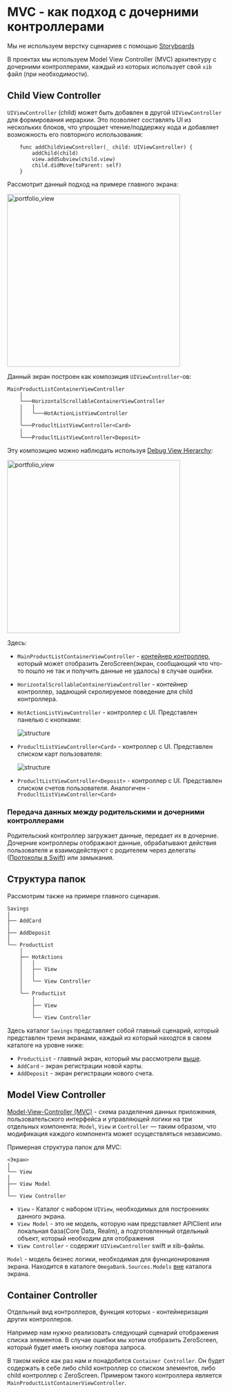 # MVC - как подход с дочерними контроллерами

Мы не используем верстку сценариев с помощью [Storyboards](https://developer.apple.com/library/archive/documentation/ToolsLanguages/Conceptual/Xcode_Overview/DesigningwithStoryboards.html)

В проектах мы используем Model View Controller (MVC) архитектуру с дочерними контроллерами, каждый из которых использует свой `xib` файл (при необходимости).


## Child View Controller

`UIViewController` (child) может быть добавлен в другой `UIViewController` для формирования иерархии. Это позволяет составлять UI из нескольких блоков, что упрощает чтение/поддержку кода и добавляет возможность его повторного использования:

```
    func addChildViewController(_ child: UIViewController) {
        addChild(child)
        view.addSubview(child.view)
        child.didMove(toParent: self)
    }
```

Рассмотрит данный подход на примере главного экрана:

<img width="400" alt="portfolio_view" src="Resources/main.png">

Данный экран построен как композиция `UIViewController`-ов:

```
MainProductListContainerViewController
    │
    └───HorizontalScrollableContainerViewController
    │   │
    │   └───HotActionListViewController
    │
    └───ProducltListViewController<Card>
    │
    └───ProducltListViewController<Deposit>
```        

Эту композицию можно наблюдать используя [Debug View Hierarchy](https://developer.apple.com/library/archive/documentation/DeveloperTools/Conceptual/debugging_with_xcode/chapters/special_debugging_workflows.html#//apple_ref/doc/uid/TP40015022-CH9-SW2):

<img width="400" alt="portfolio_view" src="Resources/debug_view_hierarchy.png">

Здесь:
* `MainProductListContainerViewController` - [контейнер контроллер](#container-controller), который может отобразить ZeroScreen(экран, сообщающий что что-то пошло не так и получить данные не удалось) в случае ошибки.
* `HorizontalScrollableContainerViewController` - контейнер контроллер, задающий скролируемое поведение для child контроллера.
* `HotActionListViewController` - контроллер с UI. Представлен панелью с кнопками:

    ![structure](Resources/hot-actions.png)
* `ProducltListViewController<Card>` - контроллер с UI. Представлен списком карт пользователя:

    ![structure](Resources/cards.png)
* `ProducltListViewController<Deposit>` - контроллер с UI. Представлен списком счетов пользователя. Аналогичен - `ProducltListViewController<Card>`

### Передача данных между родительскими и дочерними контроллерами

Родительский контроллер загружает данные, передает их в дочерние. Дочерние контроллеры отображают данные, обрабатывают действия пользователя и взаимодействуют с родителем через делегаты ([Протоколы в Swift](https://docs.swift.org/swift-book/LanguageGuide/Protocols.html)) или замыкания.

## Структура папок

Рассмотрим также на примере главного сценария.

```
Savings
│
├── AddCard
│
├── AddDeposit
│
└── ProductList
    │
    ├── HotActions
    │   │
    │   ├── View
    │   │
    │   └── View Controller
    │
    └── ProductList
        │
        ├── View
        │
        └── View Controller
```

Здесь каталог `Savings` представляет собой главный сценарий, который представлен тремя экранами, каждый из который находтся в своем каталоге на уровне ниже:
* `ProductList` - главный экран, который мы рассмотрели [выше](#child-view-controller).
* `AddCard` - экран регистрации новой карты.
* `AddDeposit` - экран регистрации нового счета.

## Model View Controller

[Model-View-Controller (MVC)](https://developer.apple.com/library/archive/documentation/General/Conceptual/DevPedia-CocoaCore/MVC.html) - схема разделения данных приложения, пользовательского интерфейса и управляющей логики на три отдельных компонента: `Model`, `View` и `Controller` — таким образом, что модификация каждого компонента может осуществляться независимо.

Примерная структура папок для MVC:
```
<Экран>
│
└── View
│
├── View Model
│
└── View Controller
```

* `View` - Каталог с набором `UIView`, необходимых для построениях данного экрана.
* `View Model` - это не модель, которую нам представляет APIClient или локальная база(Core Data, Realm), а подготовленный отдельный объект, который необходим для отображения
* `View Controller` - содержит `UIViewController` swift и xib-файлы.

`Model` - модель безнес логики, необходимая для функционирования экрана. Находится в каталоге `OmegaBank.Sources.Models` [вне](./structure.md#структура_на_примере_omegabank) каталога экрана.

## Container Controller

Отдельный вид контроллеров, функция которых - контейнеризация других контроллеров.

Например нам нужно реализовать следующий сценарий отображения списка элементов. В случае ошибки мы хотим отобразить ZeroScreen, который будет иметь кнопку повтора запроса.

В таком кейсе как раз нам и понадобится `Container Controller`.
Он будет содержать в себе либо child контроллер со списком элементов, либо child контроллер с ZeroScreen. Примером такого контроллера является `MainProductListContainerViewController`.